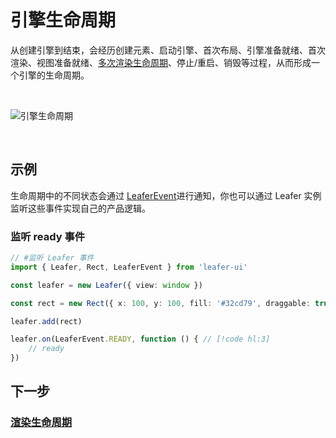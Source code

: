 # 引擎生命周期

从创建引擎到结束，会经历创建元素、启动引擎、首次布局、引擎准备就绪、首次渲染、视图准备就绪、[多次渲染生命周期](render.md)、停止/重启、销毁等过程，从而形成一个引擎的生命周期。

<br/>

![引擎生命周期](/svg/leafer_life.svg)

<br/>

## 示例

生命周期中的不同状态会通过 [LeaferEvent](/reference/event/basic/Leafer.md)进行通知，你也可以通过 Leafer 实例监听这些事件实现自己的产品逻辑。

### 监听 ready 事件

```ts
// #监听 Leafer 事件
import { Leafer, Rect, LeaferEvent } from 'leafer-ui'

const leafer = new Leafer({ view: window })

const rect = new Rect({ x: 100, y: 100, fill: '#32cd79', draggable: true })

leafer.add(rect)

leafer.on(LeaferEvent.READY, function () { // [!code hl:3]
    // ready
})  

```

## 下一步

### [渲染生命周期](/guide/life/render.md)
